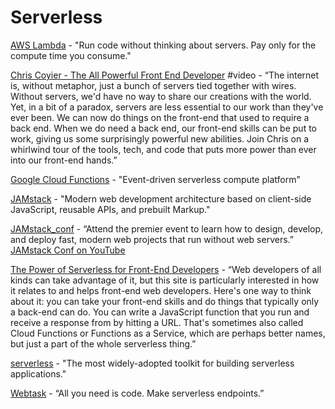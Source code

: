 # Serverless



[AWS Lambda](https://aws.amazon.com/lambda/) - "Run code without thinking about servers. Pay only for the compute time you consume."

[Chris Coyier - The All Powerful Front End Developer](https://www.youtube.com/watch?v=grSxHfGoaeg) \#video - “The internet is, without metaphor, just a bunch of servers tied together with wires. Without servers, we'd have no way to share our creations with the world. Yet, in a bit of a paradox, servers are less essential to our work than they've ever been. We can now do things on the front-end that used to require a back end. When we do need a back end, our front-end skills can be put to work, giving us some surprisingly powerful new abilities. Join Chris on a whirlwind tour of the tools, tech, and code that puts more power than ever into our front-end hands.”

[Google Cloud Functions](https://cloud.google.com/functions/) - "Event-driven serverless compute platform"

[JAMstack](https://jamstack.org/) - "Modern web development architecture based on client-side JavaScript, reusable APIs, and prebuilt Markup."

[JAMstack\_conf](https://jamstackconf.com/) - “Attend the premier event to learn how to design, develop, and deploy fast, modern web projects that run without web servers.” [JAMstack Conf on YouTube](https://www.youtube.com/channel/UC8bRyfU7ycLXnEBfvdorpUg)

[The Power of Serverless for Front-End Developers](https://thepowerofserverless.info/) - “Web developers of all kinds can take advantage of it, but this site is particularly interested in how it relates to and helps front-end web developers. Here's one way to think about it: you can take your front-end skills and do things that typically only a back-end can do. You can write a JavaScript function that you run and receive a response from by hitting a URL. That's sometimes also called Cloud Functions or Functions as a Service, which are perhaps better names, but just a part of the whole serverless thing.”

[serverless](https://serverless.com/) - "The most widely-adopted toolkit for building serverless applications."

[Webtask](https://webtask.io/) - “All you need is code. Make serverless endpoints.”

